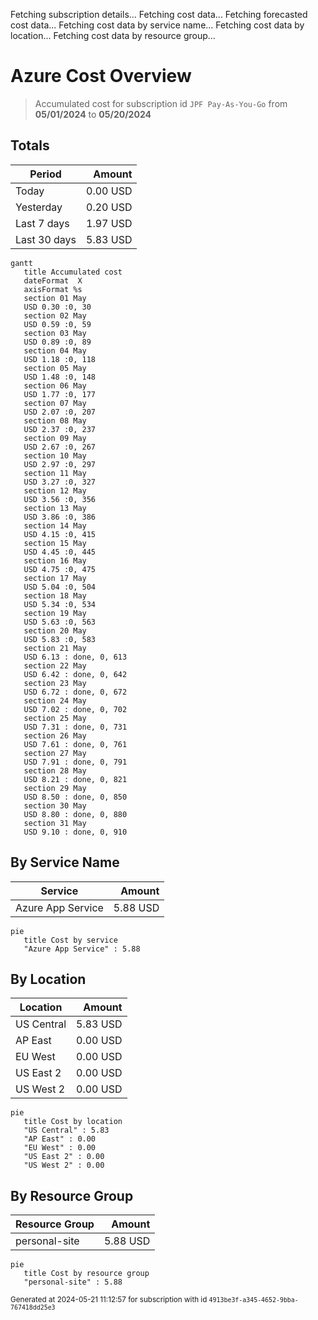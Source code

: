Fetching subscription details...
Fetching cost data...
Fetching forecasted cost data...
Fetching cost data by service name...
Fetching cost data by location...
Fetching cost data by resource group...
# Azure Cost Overview

> Accumulated cost for subscription id `JPF Pay-As-You-Go` from **05/01/2024** to **05/20/2024**

## Totals

|Period|Amount|
|---|---:|
|Today|0.00 USD|
|Yesterday|0.20 USD|
|Last 7 days|1.97 USD|
|Last 30 days|5.83 USD|

```mermaid
gantt
   title Accumulated cost
   dateFormat  X
   axisFormat %s
   section 01 May
   USD 0.30 :0, 30
   section 02 May
   USD 0.59 :0, 59
   section 03 May
   USD 0.89 :0, 89
   section 04 May
   USD 1.18 :0, 118
   section 05 May
   USD 1.48 :0, 148
   section 06 May
   USD 1.77 :0, 177
   section 07 May
   USD 2.07 :0, 207
   section 08 May
   USD 2.37 :0, 237
   section 09 May
   USD 2.67 :0, 267
   section 10 May
   USD 2.97 :0, 297
   section 11 May
   USD 3.27 :0, 327
   section 12 May
   USD 3.56 :0, 356
   section 13 May
   USD 3.86 :0, 386
   section 14 May
   USD 4.15 :0, 415
   section 15 May
   USD 4.45 :0, 445
   section 16 May
   USD 4.75 :0, 475
   section 17 May
   USD 5.04 :0, 504
   section 18 May
   USD 5.34 :0, 534
   section 19 May
   USD 5.63 :0, 563
   section 20 May
   USD 5.83 :0, 583
   section 21 May
   USD 6.13 : done, 0, 613
   section 22 May
   USD 6.42 : done, 0, 642
   section 23 May
   USD 6.72 : done, 0, 672
   section 24 May
   USD 7.02 : done, 0, 702
   section 25 May
   USD 7.31 : done, 0, 731
   section 26 May
   USD 7.61 : done, 0, 761
   section 27 May
   USD 7.91 : done, 0, 791
   section 28 May
   USD 8.21 : done, 0, 821
   section 29 May
   USD 8.50 : done, 0, 850
   section 30 May
   USD 8.80 : done, 0, 880
   section 31 May
   USD 9.10 : done, 0, 910
```

## By Service Name

|Service|Amount|
|---|---:|
|Azure App Service|5.88 USD|

```mermaid
pie
   title Cost by service
   "Azure App Service" : 5.88
```

## By Location

|Location|Amount|
|---|---:|
|US Central|5.83 USD|
|AP East|0.00 USD|
|EU West|0.00 USD|
|US East 2|0.00 USD|
|US West 2|0.00 USD|

```mermaid
pie
   title Cost by location
   "US Central" : 5.83
   "AP East" : 0.00
   "EU West" : 0.00
   "US East 2" : 0.00
   "US West 2" : 0.00
```

## By Resource Group

|Resource Group|Amount|
|---|---:|
|personal-site|5.88 USD|

```mermaid
pie
   title Cost by resource group
   "personal-site" : 5.88
```

<sup>Generated at 2024-05-21 11:12:57 for subscription with id `4913be3f-a345-4652-9bba-767418dd25e3`</sup>
